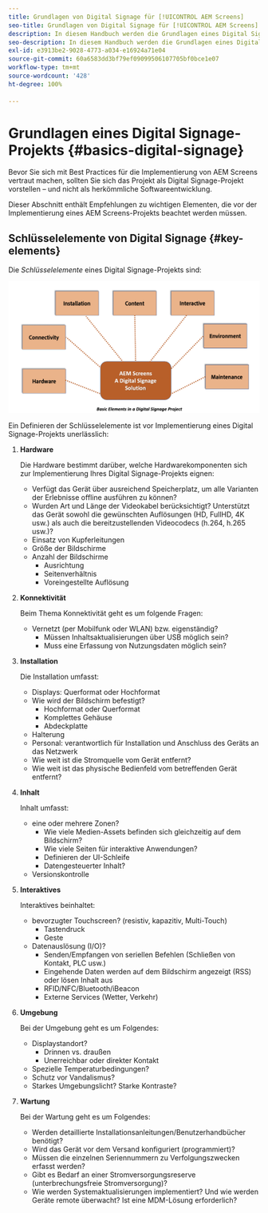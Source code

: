 ```yaml
---
title: Grundlagen von Digital Signage für [!UICONTROL AEM Screens]
seo-title: Grundlagen von Digital Signage für [!UICONTROL AEM Screens]
description: In diesem Handbuch werden die Grundlagen eines Digital Signage-Projekts beschrieben.
seo-description: In diesem Handbuch werden die Grundlagen eines Digital Signage-Projekts beschrieben.
exl-id: e3913be2-9028-4773-a034-e16924a71e04
source-git-commit: 60a6583dd3bf79ef09099506107705bf0bce1e07
workflow-type: tm+mt
source-wordcount: '428'
ht-degree: 100%

---
```


# Grundlagen eines Digital Signage-Projekts {#basics-digital-signage}

Bevor Sie sich mit Best Practices für die Implementierung von AEM Screens vertraut machen, sollten Sie sich das Projekt als Digital Signage-Projekt vorstellen – und nicht als herkömmliche Softwareentwicklung.

Dieser Abschnitt enthält Empfehlungen zu wichtigen Elementen, die vor der Implementierung eines AEM Screens-Projekts beachtet werden müssen.

## Schlüsselelemente von Digital Signage {#key-elements}

Die *Schlüsselelemente* eines Digital Signage-Projekts sind:

![](/help/assets/Elements-Revised.png)

Ein Definieren der Schlüsselelemente ist vor Implementierung eines Digital Signage-Projekts unerlässlich:

1. **Hardware**

   Die Hardware bestimmt darüber, welche Hardwarekomponenten sich zur Implementierung Ihres Digital Signage-Projekts eignen:
   * Verfügt das Gerät über ausreichend Speicherplatz, um alle Varianten der Erlebnisse offline ausführen zu können?
   * Wurden Art und Länge der Videokabel berücksichtigt? Unterstützt das Gerät sowohl die gewünschten Auflösungen (HD, FullHD, 4K usw.) als auch die bereitzustellenden Videocodecs (h.264, h.265 usw.)?
   * Einsatz von Kupferleitungen
   * Größe der Bildschirme
   * Anzahl der Bildschirme
      * Ausrichtung
      * Seitenverhältnis
      * Voreingestellte Auflösung

1. **Konnektivität**

   Beim Thema Konnektivität geht es um folgende Fragen:
   * Vernetzt (per Mobilfunk oder WLAN) bzw. eigenständig?
      * Müssen Inhaltsaktualisierungen über USB möglich sein?
      * Muss eine Erfassung von Nutzungsdaten möglich sein?

1. **Installation**

   Die Installation umfasst:
   * Displays: Querformat oder Hochformat
   * Wie wird der Bildschirm befestigt?
      * Hochformat oder Querformat
      * Komplettes Gehäuse
      * Abdeckplatte
   * Halterung
   * Personal: verantwortlich für Installation und Anschluss des Geräts an das Netzwerk
   * Wie weit ist die Stromquelle vom Gerät entfernt?
   * Wie weit ist das physische Bedienfeld vom betreffenden Gerät entfernt?

1. **Inhalt**

   Inhalt umfasst:
   * eine oder mehrere Zonen?
      * Wie viele Medien-Assets befinden sich gleichzeitig auf dem Bildschirm?
      * Wie viele Seiten für interaktive Anwendungen?
      * Definieren der UI-Schleife
      * Datengesteuerter Inhalt?
   * Versionskontrolle

1. **Interaktives**

   Interaktives beinhaltet:
   * bevorzugter Touchscreen? (resistiv, kapazitiv, Multi-Touch)
      * Tastendruck
      * Geste
   * Datenauslösung (I/O)?
      * Senden/Empfangen von seriellen Befehlen (Schließen von Kontakt, PLC usw.)
      * Eingehende Daten werden auf dem Bildschirm angezeigt (RSS) oder lösen Inhalt aus
      * RFID/NFC/Bluetooth/iBeacon
      * Externe Services (Wetter, Verkehr)

1. **Umgebung**

   Bei der Umgebung geht es um Folgendes:
   * Displaystandort?
      * Drinnen vs. draußen
      * Unerreichbar oder direkter Kontakt
   * Spezielle Temperaturbedingungen?
   * Schutz vor Vandalismus?
   * Starkes Umgebungslicht? Starke Kontraste?

1. **Wartung**

   Bei der Wartung geht es um Folgendes:

   * Werden detaillierte Installationsanleitungen/Benutzerhandbücher benötigt?
   * Wird das Gerät vor dem Versand konfiguriert (programmiert)?
   * Müssen die einzelnen Seriennummern zu Verfolgungszwecken erfasst werden?
   * Gibt es Bedarf an einer Stromversorgungsreserve (unterbrechungsfreie Stromversorgung)?
   * Wie werden Systemaktualisierungen implementiert? Und wie werden Geräte remote überwacht? Ist eine MDM-Lösung erforderlich?
